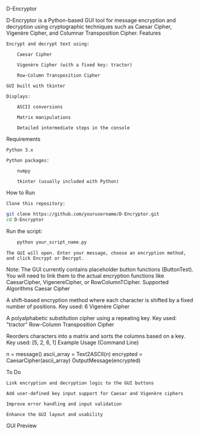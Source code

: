 D-Encryptor

D-Encryptor is a Python-based GUI tool for message encryption and decryption using cryptographic techniques such as Caesar Cipher, Vigenère Cipher, and Columnar Transposition Cipher.
Features

    Encrypt and decrypt text using:

        Caesar Cipher

        Vigenère Cipher (with a fixed key: tractor)

        Row-Column Transposition Cipher

    GUI built with tkinter

    Displays:

        ASCII conversions

        Matrix manipulations

        Detailed intermediate steps in the console

Requirements

    Python 3.x

    Python packages:

        numpy

        tkinter (usually included with Python)

How to Run

    Clone this repository:

```bash
git clone https://github.com/yourusername/D-Encryptor.git
cd D-Encryptor
```

Run the script:

```bash
    python your_script_name.py
```
    The GUI will open. Enter your message, choose an encryption method, and click Encrypt or Decrypt.

Note:
The GUI currently contains placeholder button functions (ButtonTest). You will need to link them to the actual encryption functions like CaesarCipher, VigenereCipher, or RowColumnTCipher.
Supported Algorithms
Caesar Cipher

A shift-based encryption method where each character is shifted by a fixed number of positions.
Key used: 6
Vigenère Cipher

A polyalphabetic substitution cipher using a repeating key.
Key used: "tractor"
Row-Column Transposition Cipher

Reorders characters into a matrix and sorts the columns based on a key.
Key used: [5, 2, 6, 1]
Example Usage (Command Line)

n = message()
ascii_array = Text2ASCII(n)
encrypted = CaesarCipher(ascii_array)
OutputMessage(encrypted)

To Do

    Link encryption and decryption logic to the GUI buttons

    Add user-defined key input support for Caesar and Vigenère ciphers

    Improve error handling and input validation

    Enhance the GUI layout and usability

GUI Preview
